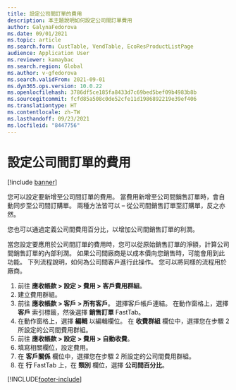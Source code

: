 ```yaml
---
title: 設定公司間訂單的費用
description: 本主題說明如何設定公司間訂單費用
author: GalynaFedorova
ms.date: 09/01/2021
ms.topic: article
ms.search.form: CustTable, VendTable, EcoResProductListPage
audience: Application User
ms.reviewer: kamaybac
ms.search.region: Global
ms.author: v-gfedorova
ms.search.validFrom: 2021-09-01
ms.dyn365.ops.version: 10.0.22
ms.openlocfilehash: 3786df5ce185fa8433d7c69bed5bef09b4983b8b
ms.sourcegitcommit: fcfd85a508c0de52cfe11d1986892219e39ef406
ms.translationtype: HT
ms.contentlocale: zh-TW
ms.lasthandoff: 09/23/2021
ms.locfileid: "8447756"
---
```

# <a name="set-up-charges-on-intercompany-orders"></a>設定公司間訂單的費用

[!include [banner](../../includes/banner.md)]

您可以設定要新增至公司間訂單的費用。 當費用新增至公司間銷售訂單時，會自動同步至公司間訂購單。 兩種方法皆可以 – 從公司間銷售訂單至訂購單，反之亦然。

您也可以通過定義公司間費用百分比，以增加公司間銷售訂單的利潤。

當您設定要應用於公司間訂單的費用時，您可以從原始銷售訂單的淨額，計算公司間銷售訂單的內部利潤。 如果公司間廠商是以成本價向您銷售時，可能會用到此功能。 下列流程說明，如何為公司間客戶進行此操作。 您可以將同樣的流程用於廠商。

1. 前往 **應收帳款 \> 設定 \> 費用 \> 客戶費用群組**。
1. 建立費用群組。
1. 前往 **應收帳款 \> 客戶 \> 所有客戶**。 選擇客戶帳戶連結。 在動作窗格上，選擇 **客戶** 索引標籤，然後選擇 **銷售訂單** FastTab。
1. 在動作窗格上，選擇 **編輯** 以編輯欄位。 在 **收費群組** 欄位中，選擇您在步驟 2 所設定的公司間費用群組。
1. 前往 **應收帳款 \> 設定 \> 費用 \> 自動收費**。
1. 填寫相關欄位，設定費用。
1. 在 **客戶關係** 欄位中，選擇您在步驟 2 所設定的公司間費用群組。
1. 在 **行** FastTab 上，在 **類別** 欄位，選擇 **公司間百分比**。

[!INCLUDE[footer-include](../../includes/footer-banner.md)]

